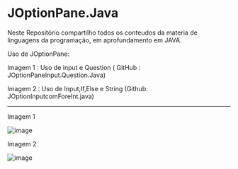 # JOptionPane.Java
Neste Repositório compartilho todos os conteudos da materia de linguagens da programação, em aprofundamento em JAVA.

Uso de JOptionPane:

Imagem 1 :  Uso de input e Question ( GitHub : JOptionPaneInput.Question.Java)

Imagem 2 :  Uso de Input,If,Else e String (Github: JOptionInputcomForeInt.java)

******************
Imagem 1

![image](https://user-images.githubusercontent.com/99374140/221727926-1d6a466a-0cb7-4865-be0a-06600e2e65af.png)


Imagem 2

![image](https://user-images.githubusercontent.com/99374140/227816052-0bdfbc8b-3f55-43ee-a9ea-956e08487028.png)
